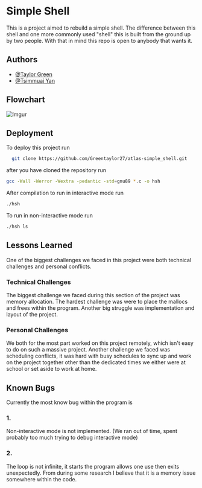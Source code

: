 
# Simple Shell

This is a project aimed to rebuild a simple shell. The difference between this shell and one more commonly used "shell" this is built from the ground up by two people. With that in mind this repo is open to anybody that wants it.


## Authors

- [@Taylor Green](https://www.github.com/Greentaylor27)
- [@Tsimmuaj Yan](https://github.com/Jimwall0)

## Flowchart

![Imgur](https://i.imgur.com/SQLra8e.jpeg)

## Deployment

To deploy this project run

```bash
  git clone https://github.com/Greentaylor27/atlas-simple_shell.git
```
after you have cloned the repository run

```bash
gcc -Wall -Werror -Wextra -pedantic -std=gnu89 *.c -o hsh
```
After compilation to run in interactive mode run

```bash
./hsh
```
To run in non-interactive mode run

```bash
./hsh ls
```


## Lessons Learned

One of the biggest challenges we faced in this project were both technical challenges and personal conflicts.

### Technical Challenges

The biggest challenge we faced during this section of the project was memory allocation. The hardest challenge was were to place the mallocs and frees within the program. Another big struggle was implementation and layout of the project.

### Personal Challenges

We both for the most part worked on this project remotely, which isn't easy to do on such a massive project. Another challenge we faced was scheduling conflicts, it was hard with busy schedules to sync up and work on the project together other than the dedicated times we either were at school or set aside to work at home.
## Known Bugs

Currently the most know bug within the program is 

### 1.

Non-interactive mode is not implemented. (We ran out of time, spent probably too much trying to debug interactive mode)

### 2.

The loop is not infinite, it starts the program allows one use then exits unexpectedly. From during some research I believe that it is a memory issue somewhere within the code.
